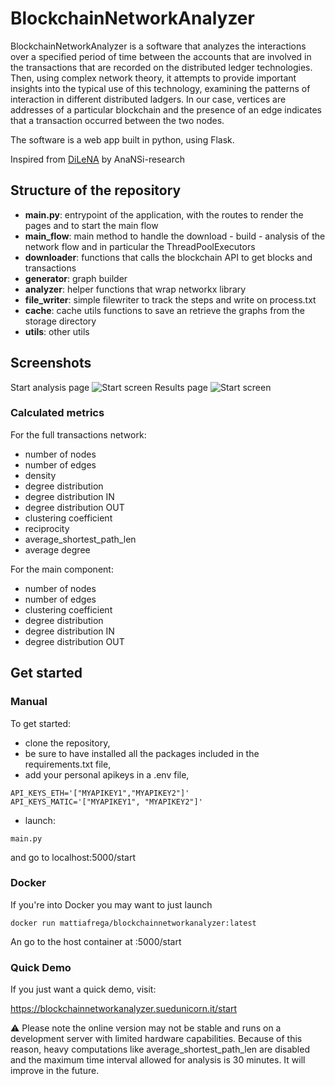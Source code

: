 # BlockchainNetworkAnalyzer
BlockchainNetworkAnalyzer is a software that analyzes the interactions over a specified period of time between the accounts that are involved in the transactions that are recorded on the distributed ledger technologies.
Then, using complex network theory, it attempts to provide important insights into the typical use of this technology, examining the patterns of interaction in different distributed ladgers.
In our case, vertices are addresses of a particular blockchain and the presence of an edge indicates that a transaction occurred between the two nodes.

The software is a web app built in python, using Flask.

Inspired from [DiLeNA](https://github.com/AnaNSi-research/DiLeNA) by AnaNSi-research

## Structure of the repository

- **main.py**: entrypoint of the application, with the routes to render the pages and to start the main flow
- **main_flow**: main method to handle the download - build - analysis of the network flow and in particular the ThreadPoolExecutors
- **downloader**: functions that calls the blockchain API to get blocks and transactions
- **generator**: graph builder
- **analyzer**: helper functions that wrap networkx library 
- **file_writer**: simple filewriter to track the steps and write on process.txt
- **cache**: cache utils functions to save an retrieve the graphs from the storage directory
- **utils**: other utils

## Screenshots
Start analysis page
![Start screen](https://think.suedunicorn.it/wp-content/uploads/2024/03/start_analysis1.png)
Results page
![Start screen](https://think.suedunicorn.it/wp-content/uploads/2024/03/result_analysis1.png)

### Calculated metrics
For the full transactions network:
- number of nodes
- number of edges
- density
- degree distribution
- degree distribution IN
- degree distribution OUT
- clustering coefficient
- reciprocity
- average_shortest_path_len
- average degree

For the main component:
- number of nodes 
- number of edges
- clustering coefficient
- degree distribution
- degree distribution IN
- degree distribution OUT

## Get started
### Manual
To get started:
- clone the repository,
- be sure to have installed all the packages included in the requirements.txt file,
- add your personal apikeys in a .env file,
```
API_KEYS_ETH='["MYAPIKEY1","MYAPIKEY2"]'
API_KEYS_MATIC='["MYAPIKEY1", "MYAPIKEY2"]'
```
- launch:
```
main.py
```
and go to localhost:5000/start

### Docker
If you're into Docker you may want to just launch
```
docker run mattiafrega/blockchainnetworkanalyzer:latest
```
An go to the host container at :5000/start

### Quick Demo
If you just want a quick demo, visit:

https://blockchainnetworkanalyzer.suedunicorn.it/start

⚠️ Please note the online version may not be stable and runs on a development server with limited hardware capabilities. 
Because of this reason, heavy computations like average_shortest_path_len are disabled and the maximum time interval allowed for analysis is 30 minutes.
It will improve in the future.




